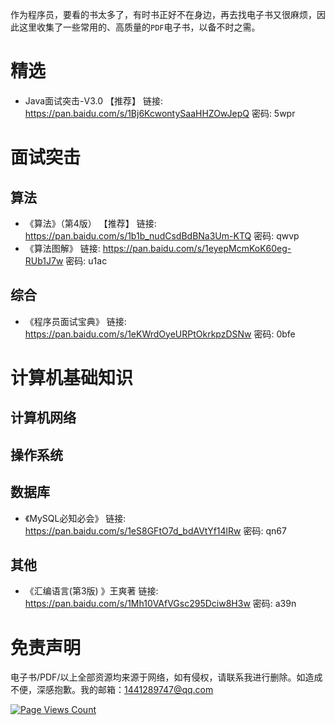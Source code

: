 作为程序员，要看的书太多了，有时书正好不在身边，再去找电子书又很麻烦，因此这里收集了一些常用的、高质量的`PDF`电子书，以备不时之需。



# 精选

- Java面试突击-V3.0 【推荐】 链接: https://pan.baidu.com/s/1Bj6KcwontySaaHHZOwJepQ  密码: 5wpr

# 面试突击

## 算法

- 《算法》（第4版） 【推荐】 链接: https://pan.baidu.com/s/1b1b_nudCsdBdBNa3Um-KTQ  密码: qwvp
- 《算法图解》 链接: https://pan.baidu.com/s/1eyepMcmKoK60eg-RUb1J7w  密码: u1ac
## 综合

- 《程序员面试宝典》 链接: https://pan.baidu.com/s/1eKWrdOyeURPtOkrkpzDSNw  密码: 0bfe


# 计算机基础知识

## 计算机网络

## 操作系统

## 数据库

- 《MySQL必知必会》 链接: https://pan.baidu.com/s/1eS8GFtO7d_bdAVtYf14lRw  密码: qn67

## 其他

- 《汇编语言(第3版) 》王爽著  链接: https://pan.baidu.com/s/1Mh10VAfVGsc295Dciw8H3w  密码: a39n


# 免责声明

电子书/PDF/以上全部资源均来源于网络，如有侵权，请联系我进行删除。如造成不便，深感抱歉。我的邮箱：1441289747@qq.com

[![Page Views Count](https://badges.toozhao.com/badges/01EYAFPGCNA6PD147CHRKBCQ9J/green.svg)](https://badges.toozhao.com/stats/01EYAFPGCNA6PD147CHRKBCQ9J "Get your own page views count badge on badges.toozhao.com")


